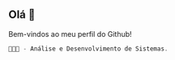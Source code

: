## Olá 👋
Bem-vindos ao meu perfil do Github!

```javascript
👨🏻‍💻 - Análise e Desenvolvimento de Sistemas.
